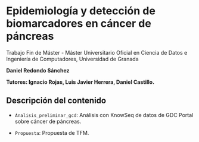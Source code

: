 # Epidemiología y detección de biomarcadores en cáncer de páncreas

Trabajo Fin de Máster - Máster Universitario Oficial en Ciencia de Datos e Ingeniería de Computadores, Universidad de Granada

**Daniel Redondo Sánchez**

**Tutores: Ignacio Rojas, Luis Javier Herrera, Daniel Castillo.**

## Descripción del contenido

- `Analisis_preliminar_gcd`: Análisis con KnowSeq de datos de GDC Portal sobre cáncer de páncreas.

- `Propuesta`: Propuesta de TFM.